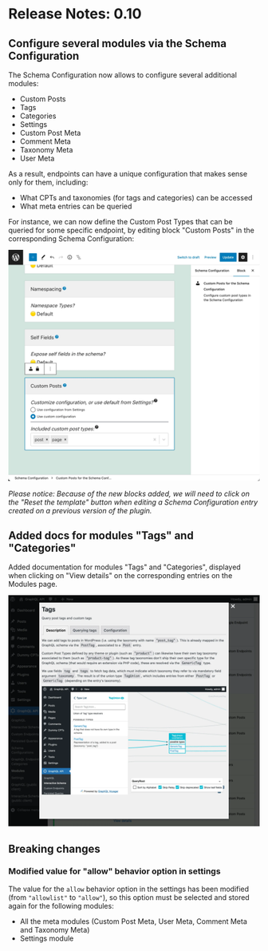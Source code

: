 # Release Notes: 0.10

## Configure several modules via the Schema Configuration

The Schema Configuration now allows to configure several additional modules:

- Custom Posts
- Tags
- Categories
- Settings
- Custom Post Meta
- Comment Meta
- Taxonomy Meta
- User Meta

As a result, endpoints can have a unique configuration that makes sense only for them, including:

- What CPTs and taxonomies (for tags and categories) can be accessed
- What meta entries can be queried

For instance, we can now define the Custom Post Types that can be queried for some specific endpoint, by editing block "Custom Posts" in the corresponding Schema Configuration:

<div class="img-width-1024" markdown=1>

![Selecting the allowed Custom Post Types in the Schema Configuration](../../images/customposts-schema-configuration-queryable-cpts.webp)

</div>

_Please notice: Because of the new blocks added, we will need to click on the "Reset the template" button when editing a Schema Configuration entry created on a previous version of the plugin._

## Added docs for modules "Tags" and "Categories"

Added documentation for modules "Tags" and "Categories", displayed when clicking on "View details" on the corresponding entries on the Modules page.

<div class="img-width-1024" markdown=1>

![Documentation for "Tags" module](../../images/releases/v010/tags-doc.webp)

</div>

## Breaking changes

### Modified value for "allow" behavior option in settings

The value for the `allow` behavior option in the settings has been modified (from `"allowlist"` to `"allow"`), so this option must be selected and stored again for the following modules:

- All the meta modules (Custom Post Meta, User Meta, Comment Meta and Taxonomy Meta)
- Settings module
